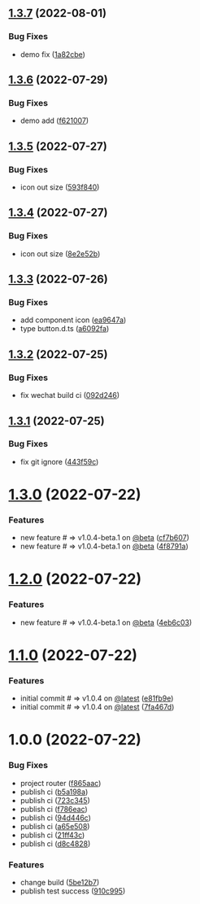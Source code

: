 ## [1.3.7](https://github.com/Aries-Hui/LiUI/compare/v1.3.6...v1.3.7) (2022-08-01)


### Bug Fixes

* demo fix ([1a82cbe](https://github.com/Aries-Hui/LiUI/commit/1a82cbed0ed3d1c2613b016f8076ad7ebab768b5))

## [1.3.6](https://github.com/Aries-Hui/LiUI/compare/v1.3.5...v1.3.6) (2022-07-29)


### Bug Fixes

* demo add ([f621007](https://github.com/Aries-Hui/LiUI/commit/f62100718395e099c3f49a08b3c904e155355bcb))

## [1.3.5](https://github.com/Aries-Hui/LiUI/compare/v1.3.4...v1.3.5) (2022-07-27)


### Bug Fixes

*  icon out size ([593f840](https://github.com/Aries-Hui/LiUI/commit/593f84009cbb6331e488ddd4ec364defbb75ff08))

## [1.3.4](https://github.com/Aries-Hui/LiUI/compare/v1.3.3...v1.3.4) (2022-07-27)


### Bug Fixes

*  icon out size ([8e2e52b](https://github.com/Aries-Hui/LiUI/commit/8e2e52b302f92bfbc0a69b0e5fac036e8fb667d7))

## [1.3.3](https://github.com/Aries-Hui/LiUI/compare/v1.3.2...v1.3.3) (2022-07-26)


### Bug Fixes

* add component icon ([ea9647a](https://github.com/Aries-Hui/LiUI/commit/ea9647ab4cc997bd13e90d7c13864a02fb2db881))
* type button.d.ts ([a6092fa](https://github.com/Aries-Hui/LiUI/commit/a6092fa382228194b5ac121c0736a32d51303d8b))

## [1.3.2](https://github.com/Aries-Hui/LiUI/compare/v1.3.1...v1.3.2) (2022-07-25)


### Bug Fixes

* fix wechat build ci ([092d246](https://github.com/Aries-Hui/LiUI/commit/092d246ca060748515bdc991a9df90eff6f28942))

## [1.3.1](https://github.com/Aries-Hui/LiUI/compare/v1.3.0...v1.3.1) (2022-07-25)


### Bug Fixes

* fix git ignore ([443f59c](https://github.com/Aries-Hui/LiUI/commit/443f59c315d8afba6b4e50a6cefcedcbfe06eb2e))

# [1.3.0](https://github.com/Aries-Hui/LiUI/compare/v1.2.0...v1.3.0) (2022-07-22)


### Features

* new feature # => v1.0.4-beta.1 on [@beta](https://github.com/beta) ([cf7b607](https://github.com/Aries-Hui/LiUI/commit/cf7b607388d25bbe3e13f94fefeb8ade8d51c43e))
* new feature # => v1.0.4-beta.1 on [@beta](https://github.com/beta) ([4f8791a](https://github.com/Aries-Hui/LiUI/commit/4f8791ad825e0fd1a8b1390b482889fe0567669d))

# [1.2.0](https://github.com/Aries-Hui/LiUI/compare/v1.1.0...v1.2.0) (2022-07-22)


### Features

* new feature # => v1.0.4-beta.1 on [@beta](https://github.com/beta) ([4eb6c03](https://github.com/Aries-Hui/LiUI/commit/4eb6c0381c389c203c41796ce090f6407b72109c))

# [1.1.0](https://github.com/Aries-Hui/LiUI/compare/v1.0.0...v1.1.0) (2022-07-22)


### Features

* initial commit # => v1.0.4 on [@latest](https://github.com/latest) ([e81fb9e](https://github.com/Aries-Hui/LiUI/commit/e81fb9e22b874dee58e14d042a8b29db5e6401c6))
* initial commit # => v1.0.4 on [@latest](https://github.com/latest) ([7fa467d](https://github.com/Aries-Hui/LiUI/commit/7fa467d365fbc0cbb71695e99c82a65ba3d0b2c0))

# 1.0.0 (2022-07-22)


### Bug Fixes

* project router ([f865aac](https://github.com/Aries-Hui/LiUI/commit/f865aac2e12dcd6e8c12a722256a9fd91d66879e))
* publish ci ([b5a198a](https://github.com/Aries-Hui/LiUI/commit/b5a198ade786b6650e677c9209a53e6c2013682a))
* publish ci ([723c345](https://github.com/Aries-Hui/LiUI/commit/723c345a11d5357a76a76970f1eca678525db241))
* publish ci ([f786eac](https://github.com/Aries-Hui/LiUI/commit/f786eac890326f9b2831864a60691a5668eb93d8))
* publish ci ([94d446c](https://github.com/Aries-Hui/LiUI/commit/94d446c0a69aedb3efd6905d1c704d470592f982))
* publish ci ([a65e508](https://github.com/Aries-Hui/LiUI/commit/a65e508a55da73f7a16410bc4fc3386f94a7335c))
* publish ci ([21ff43c](https://github.com/Aries-Hui/LiUI/commit/21ff43c0aa6f946d4f23c2a4fce928c99407a8be))
* publish ci ([d8c4828](https://github.com/Aries-Hui/LiUI/commit/d8c482806617babe426274705f87344ab550e42d))


### Features

* change build ([5be12b7](https://github.com/Aries-Hui/LiUI/commit/5be12b7ae6b7276f907b7f55556f10eea011bd8b))
* publish test success ([910c995](https://github.com/Aries-Hui/LiUI/commit/910c99567b8eacc5724adc60576483a7ccf6ddea))
